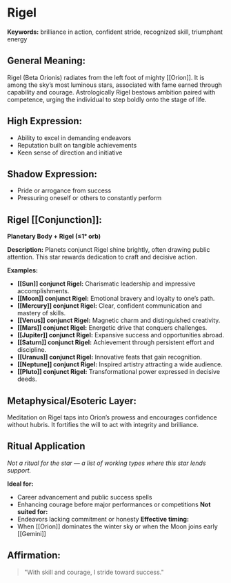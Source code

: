 # Rigel


**Keywords:** brilliance in action, confident stride, recognized skill, triumphant energy

## General Meaning:
Rigel (Beta Orionis) radiates from the left foot of mighty [[Orion]]. It is among the sky’s most luminous stars, associated with fame earned through capability and courage. Astrologically Rigel bestows ambition paired with competence, urging the individual to step boldly onto the stage of life.

## High Expression:
- Ability to excel in demanding endeavors
- Reputation built on tangible achievements
- Keen sense of direction and initiative

## Shadow Expression:
- Pride or arrogance from success
- Pressuring oneself or others to constantly perform

## Rigel [[Conjunction]]:

**Planetary Body + Rigel (≤1° orb)**

**Description:**
Planets conjunct Rigel shine brightly, often drawing public attention. This star rewards dedication to craft and decisive action.

**Examples:**
- **[[Sun]] conjunct Rigel:** Charismatic leadership and impressive accomplishments.
- **[[Moon]] conjunct Rigel:** Emotional bravery and loyalty to one’s path.
- **[[Mercury]] conjunct Rigel:** Clear, confident communication and mastery of skills.
- **[[Venus]] conjunct Rigel:** Magnetic charm and distinguished creativity.
- **[[Mars]] conjunct Rigel:** Energetic drive that conquers challenges.
- **[[Jupiter]] conjunct Rigel:** Expansive success and opportunities abroad.
- **[[Saturn]] conjunct Rigel:** Achievement through persistent effort and discipline.
- **[[Uranus]] conjunct Rigel:** Innovative feats that gain recognition.
- **[[Neptune]] conjunct Rigel:** Inspired artistry attracting a wide audience.
- **[[Pluto]] conjunct Rigel:** Transformational power expressed in decisive deeds.

## Metaphysical/Esoteric Layer:
Meditation on Rigel taps into Orion’s prowess and encourages confidence without hubris. It fortifies the will to act with integrity and brilliance.

## Ritual Application
*Not a ritual for the star — a list of working types where this star lends support.*

**Ideal for:**
- Career advancement and public success spells
- Enhancing courage before major performances or competitions
**Not suited for:**
- Endeavors lacking commitment or honesty
**Effective timing:**
- When [[Orion]] dominates the winter sky or when the Moon joins early [[Gemini]]

## Affirmation:

> "With skill and courage, I stride toward success."

